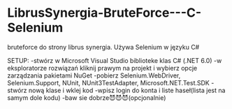 # LibrusSynergia-BruteForce---C-Selenium
bruteforce do strony librus synergia. Używa Selenium w języku C#

SETUP:
-stwórz w Microsoft Visual Studio biblioteke klas C# (.NET 6.0)
-w eksploratorze rozwiązań kliknij prawym na projekt i wybierz opcje zarządzania pakietami NuGet
-pobierz Selenium.WebDriver, Selenium.Support, NUnit, NUnit3TestAdapter, Microsoft.NET.Test.SDK
-stwórz nową klase i wklej kod
-wpisz login do konta i liste haseł(lista jest na samym dole kodu)
-baw sie dobrze😈😈😈(opcjonalnie)
